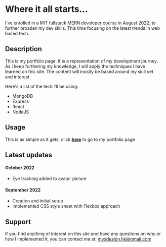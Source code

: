 # Where it all starts...

I've enrolled in a MIT fullstack MERN developer course in August 2022, to further broaden my dev skills. This time focusing on the latest trends in web based tech. 


## Description

This is my portfolio page. It is a representation of my development journey. As I keep furthering my knowledge, I will apply the techniques I have learned on this site. The content will mostly be based around my skill set and interest.

Here's a list of the tech I'll be using:
* MongoDB
* Express
* React
* NodeJS


## Usage

This is as simple as it gets, click **[here](https://mike-veilleux.github.io)** to go to my portfolio page


## Latest updates

#### October 2022
* Eye tracking added to avatar picture

#### September 2022
* Creation and initial setup
* Implemented CSS style sheet with Flexbox approach


## Support

If you find anything of interest on this site and have any questions on why or how I implemented it, you can contact me at: mvxdesign.hk@gmail.com


